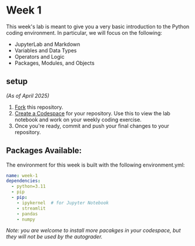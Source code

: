 # Week 1

This week's lab is meant to give you a very basic introduction to the Python coding environment. In particular, we will focus on the following:

- JupyterLab and Markdown
- Variables and Data Types
- Operators and Logic
- Packages, Modules, and Objects

## setup

*(As of April 2025)*

1. [Fork](https://docs.github.com/en/pull-requests/collaborating-with-pull-requests/working-with-forks/fork-a-repo#forking-a-repository) this repository.
2. [Create a Codespace](https://docs.github.com/en/codespaces/developing-in-a-codespace/creating-a-codespace-for-a-repository#creating-a-codespace-for-a-repository) for your repository. Use this to view the lab notebook and work on your weekly coding exercise.
3. Once you're ready, commit and push your final changes to your repository.

## Packages Available:

The environment for this week is built with the following environment.yml:

```yml
name: week-1
dependencies:
  - python=3.11
  - pip
  - pip:
    - ipykernel  # for Jupyter Notebook
    - streamlit
    - pandas
    - numpy
```

*Note: you are welcome to install more pacakges in your codespace, but they will not be used by the autograder.*
